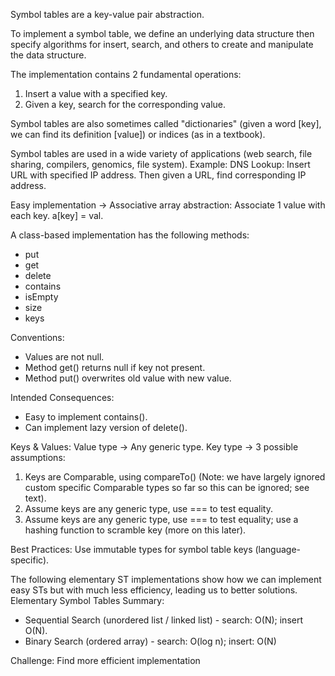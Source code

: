 Symbol tables are a key-value pair abstraction.

To implement a symbol table, we define an underlying data structure then specify algorithms for insert, search, and others to create and
manipulate the data structure.

The implementation contains 2 fundamental operations:
1. Insert a value with a specified key.
2. Given a key, search for the corresponding value.

Symbol tables are also sometimes called "dictionaries" (given a word [key], we can find its definition [value]) or indices (as in a textbook).

Symbol tables are used in a wide variety of applications (web search, file sharing, compilers, genomics, file system).
Example:
DNS Lookup: Insert URL with specified IP address. Then given a URL, find corresponding IP address.

Easy implementation -> Associative array abstraction: Associate 1 value with each key. a[key] = val.

A class-based implementation has the following methods:
- put
- get
- delete
- contains
- isEmpty
- size
- keys

Conventions:
- Values are not null.
- Method get() returns null if key not present.
- Method put() overwrites old value with new value.

Intended Consequences:
- Easy to implement contains().
- Can implement lazy version of delete().

Keys & Values:
Value type -> Any generic type.
Key type -> 3 possible assumptions:
1. Keys are Comparable, using compareTo() (Note: we have largely ignored custom specific Comparable types so far so this can be ignored; see text).
2. Assume keys are any generic type, use === to test equality.
2. Assume keys are any generic type, use === to test equality; use a hashing function to scramble key (more on this later).

Best Practices: Use immutable types for symbol table keys (language-specific).

The following elementary ST implementations show how we can implement easy STs but with much less efficiency, leading us to better solutions.
Elementary Symbol Tables Summary:
- Sequential Search (unordered list / linked list) - search: O(N); insert O(N).
- Binary Search (ordered array) - search: O(log n); insert: O(N)

Challenge: Find more efficient implementation